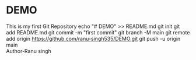 # DEMO
This is my first Git Repository
echo "# DEMO" >> README.md
git init
git add README.md
git commit -m "first commit"
git branch -M main
git remote add origin https://github.com/ranu-singh535/DEMO.git
git push -u origin main
<br>
Author-Ranu singh
